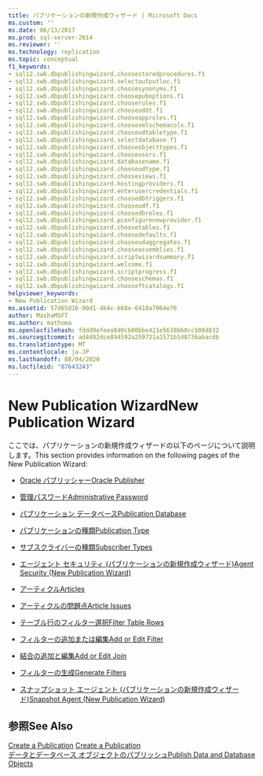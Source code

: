 ```yaml
---
title: パブリケーションの新規作成ウィザード | Microsoft Docs
ms.custom: ''
ms.date: 06/13/2017
ms.prod: sql-server-2014
ms.reviewer: ''
ms.technology: replication
ms.topic: conceptual
f1_keywords:
- sql12.swb.dbpublishingwizard.choosestoredprocedures.f1
- sql12.swb.dbpublishingwizard.selectoutputloc.f1
- sql12.swb.dbpublishingwizard.choosesynonyms.f1
- sql12.swb.dbpublishingwizard.choosepuboptions.f1
- sql12.swb.dbpublishingwizard.chooserules.f1
- sql12.swb.dbpublishingwizard.chooseuddt.f1
- sql12.swb.dbpublishingwizard.chooseapproles.f1
- sql12.swb.dbpublishingwizard.choosexmlschemacolx.f1
- sql12.swb.dbpublishingwizard.chooseudtabletype.f1
- sql12.swb.dbpublishingwizard.selectdatabase.f1
- sql12.swb.dbpublishingwizard.chooseobjecttypes.f1
- sql12.swb.dbpublishingwizard.chooseusers.f1
- sql12.swb.dbpublishingwizard.databasename.f1
- sql12.swb.dbpublishingwizard.chooseudtype.f1
- sql12.swb.dbpublishingwizard.chooseviews.f1
- sql12.swb.dbpublishingwizard.hostingproviders.f1
- sql12.swb.dbpublishingwizard.enterusercredentials.f1
- sql12.swb.dbpublishingwizard.choosedbtriggers.f1
- sql12.swb.dbpublishingwizard.chooseudf.f1
- sql12.swb.dbpublishingwizard.choosedbroles.f1
- sql12.swb.dbpublishingwizard.pconfigurenewprovider.f1
- sql12.swb.dbpublishingwizard.choosetables.f1
- sql12.swb.dbpublishingwizard.choosedefaults.f1
- sql12.swb.dbpublishingwizard.chooseudaggregates.f1
- sql12.swb.dbpublishingwizard.chooseassemblies.f1
- sql12.swb.dbpublishingwizard.scriptwizardsummary.f1
- sql12.swb.dbpublishingwizard.welcome.f1
- sql12.swb.dbpublishingwizard.scriptprogress.f1
- sql12.swb.dbpublishingwizard.chooseschemas.f1
- sql12.swb.dbpublishingwizard.chooseftcatalogs.f1
helpviewer_keywords:
- New Publication Wizard
ms.assetid: 57d65d16-90d1-4b4c-b68e-6418a7064e76
author: MashaMSFT
ms.author: mathoma
ms.openlocfilehash: fddd9efeea8d0cb00bbe421e5638b60cc508d832
ms.sourcegitcommit: ad4d92dce894592a259721a1571b1d8736abacdb
ms.translationtype: MT
ms.contentlocale: ja-JP
ms.lasthandoff: 08/04/2020
ms.locfileid: "87643243"
---
```

# <a name="new-publication-wizard"></a><span data-ttu-id="2b3f9-102">New Publication Wizard</span><span class="sxs-lookup"><span data-stu-id="2b3f9-102">New Publication Wizard</span></span>
  <span data-ttu-id="2b3f9-103">ここでは、パブリケーションの新規作成ウィザードの以下のページについて説明します。</span><span class="sxs-lookup"><span data-stu-id="2b3f9-103">This section provides information on the following pages of the New Publication Wizard:</span></span>  
  
-   [<span data-ttu-id="2b3f9-104">Oracle パブリッシャー</span><span class="sxs-lookup"><span data-stu-id="2b3f9-104">Oracle Publisher</span></span>](oracle-publisher.md)  
  
-   [<span data-ttu-id="2b3f9-105">管理パスワード</span><span class="sxs-lookup"><span data-stu-id="2b3f9-105">Administrative Password</span></span>](administrative-password.md)  
  
-   [<span data-ttu-id="2b3f9-106">パブリケーション データベース</span><span class="sxs-lookup"><span data-stu-id="2b3f9-106">Publication Database</span></span>](publication-database.md)  
  
-   [<span data-ttu-id="2b3f9-107">パブリケーションの種類</span><span class="sxs-lookup"><span data-stu-id="2b3f9-107">Publication Type</span></span>](publication-type.md)  
  
-   [<span data-ttu-id="2b3f9-108">サブスクライバーの種類</span><span class="sxs-lookup"><span data-stu-id="2b3f9-108">Subscriber Types</span></span>](subscriber-types.md)  
  
-   [<span data-ttu-id="2b3f9-109">エージェント セキュリティ (パブリケーションの新規作成ウィザード)</span><span class="sxs-lookup"><span data-stu-id="2b3f9-109">Agent Security &#40;New Publication Wizard&#41;</span></span>](agent-security-new-publication-wizard.md)  
  
-   [<span data-ttu-id="2b3f9-110">アーティクル</span><span class="sxs-lookup"><span data-stu-id="2b3f9-110">Articles</span></span>](articles.md)  
  
-   [<span data-ttu-id="2b3f9-111">アーティクルの問題点</span><span class="sxs-lookup"><span data-stu-id="2b3f9-111">Article Issues</span></span>](article-issues.md)  
  
-   [<span data-ttu-id="2b3f9-112">テーブル行のフィルター選択</span><span class="sxs-lookup"><span data-stu-id="2b3f9-112">Filter Table Rows</span></span>](filter-table-rows.md)  
  
-   [<span data-ttu-id="2b3f9-113">フィルターの追加または編集</span><span class="sxs-lookup"><span data-stu-id="2b3f9-113">Add or Edit Filter</span></span>](add-or-edit-filter.md)  
  
-   [<span data-ttu-id="2b3f9-114">結合の追加と編集</span><span class="sxs-lookup"><span data-stu-id="2b3f9-114">Add or Edit Join</span></span>](add-or-edit-join.md)  
  
-   [<span data-ttu-id="2b3f9-115">フィルターの生成</span><span class="sxs-lookup"><span data-stu-id="2b3f9-115">Generate Filters</span></span>](generate-filters.md)  
  
-   [<span data-ttu-id="2b3f9-116">スナップショット エージェント (パブリケーションの新規作成ウィザード)</span><span class="sxs-lookup"><span data-stu-id="2b3f9-116">Snapshot Agent &#40;New Publication Wizard&#41;</span></span>](snapshot-agent-new-publication-wizard.md)  
  
## <a name="see-also"></a><span data-ttu-id="2b3f9-117">参照</span><span class="sxs-lookup"><span data-stu-id="2b3f9-117">See Also</span></span>  
 <span data-ttu-id="2b3f9-118">[Create a Publication](publish/create-a-publication.md) </span><span class="sxs-lookup"><span data-stu-id="2b3f9-118">[Create a Publication](publish/create-a-publication.md) </span></span>  
 [<span data-ttu-id="2b3f9-119">データとデータベース オブジェクトのパブリッシュ</span><span class="sxs-lookup"><span data-stu-id="2b3f9-119">Publish Data and Database Objects</span></span>](publish/publish-data-and-database-objects.md)   

  
  
